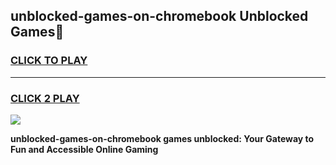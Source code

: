 
## unblocked-games-on-chromebook Unblocked Games👋
<h3>
<a href="https://news.freeplayer.one?title=unblocked-games-on-chromebook&ref=16F">CLICK TO PLAY</a></h3>
<hr>

<h3>
<a href="https://news.freeplayer.one?title=unblocked-games-on-chromebook&ref=16F">CLICK 2 PLAY</a>
  
</h3>

<a href="https://news.freeplayer.one?title=unblocked-games-on-chromebook&ref=16F/"><img src="https://clearcache.store/games.png"></a>


**unblocked-games-on-chromebook games unblocked: Your Gateway to Fun and Accessible Online Gaming**
